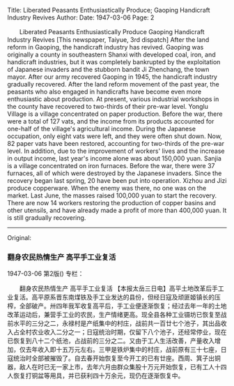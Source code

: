 Title: Liberated Peasants Enthusiastically Produce; Gaoping Handicraft Industry Revives
Author:
Date: 1947-03-06
Page: 2

　　Liberated Peasants Enthusiastically Produce
    Gaoping Handicraft Industry Revives
    [This newspaper, Taiyue, 3rd dispatch] After the land reform in Gaoping, the handicraft industry has revived. Gaoping was originally a county in southeastern Shanxi with developed coal, iron, and handicraft industries, but it was completely bankrupted by the exploitation of Japanese invaders and the stubborn bandit Ji Zhenchang, the town mayor. After our army recovered Gaoping in 1945, the handicraft industry gradually recovered. After the land reform movement of the past year, the peasants who also engaged in handicrafts have become even more enthusiastic about production. At present, various industrial workshops in the county have recovered to two-thirds of their pre-war level. Yonglu Village is a village concentrated on paper production. Before the war, there were a total of 127 vats, and the income from its products accounted for one-half of the village's agricultural income. During the Japanese occupation, only eight vats were left, and they were often shut down. Now, 82 paper vats have been restored, accounting for two-thirds of the pre-war level. In addition, due to the improvement of workers' lives and the increase in output income, last year's income alone was about 150,000 yuan. Sanjia is a village concentrated on iron furnaces. Before the war, there were 37 furnaces, all of which were destroyed by the Japanese invaders. Since the recovery began last spring, 20 have been put into operation. Xizhou and Jizi produce copperware. When the enemy was there, no one was on the market. Last June, the masses raised 100,000 yuan to start the recovery. There are now 14 workers restoring the production of copper basins and other utensils, and have already made a profit of more than 400,000 yuan. It is still gradually recovering.



<hr /> 

Original: 


### 翻身农民热情生产  高平手工业复活

1947-03-06
第2版()
专栏：

　　翻身农民热情生产
    高平手工业复活
    【本报太岳三日电】高平土地改革后手工业复活。高平原系晋东南煤铁及手工业发达的县份，但经日寇及顽匪姬镇长的压榨，全部破产。卅四年我军收复高平后，手工业便逐渐恢复；经过去年一年的土地改革运动后，兼营手工业的农民，生产情绪更高。现全县各种工业镊坊已恢复至战前水平的三分之二，永禄村是产纸集中的村庄，战前共一百廿七个池子，其出品收入占全村农业收入二分之一；日寇统治时期，仅留下八个池子，还经常停业，现在已恢复到八十二个纸池，占战前的三分之二。又由于工人生活改善，产量收入增加，仅去年收入即十五万元左右。三甲是铁炉集中的村庄，战前原有三十七座，日寇统治时全部被摧毁了。自去春开始恢复至今开工的已有廿座。西周、箕子出铜器，敌人在时已无一家上市，去年六月由群众集股十万元开始恢复，已有工人十四人恢复打铜盆等用具，并已获利四十万余元，现仍在逐渐恢复中。
